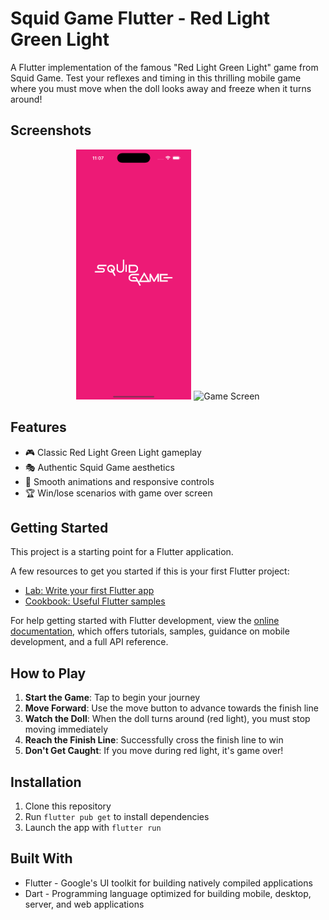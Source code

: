 # Squid Game Flutter - Red Light Green Light

A Flutter implementation of the famous "Red Light Green Light" game from Squid Game. Test your reflexes and timing in this thrilling mobile game where you must move when the doll looks away and freeze when it turns around!

## Screenshots

<div align="center">
  <img src="previews/splash.png" alt="Splash Screen" height="400"/>
  <img src="previews/game.png" alt="Game Screen" height="400"/>
</div>

## Features

- 🎮 Classic Red Light Green Light gameplay
- 🎭 Authentic Squid Game aesthetics
- 📱 Smooth animations and responsive controls
- 🏆 Win/lose scenarios with game over screen

## Getting Started

This project is a starting point for a Flutter application.

A few resources to get you started if this is your first Flutter project:

- [Lab: Write your first Flutter app](https://docs.flutter.dev/get-started/codelab)
- [Cookbook: Useful Flutter samples](https://docs.flutter.dev/cookbook)

For help getting started with Flutter development, view the
[online documentation](https://docs.flutter.dev/), which offers tutorials,
samples, guidance on mobile development, and a full API reference.

## How to Play

1. **Start the Game**: Tap to begin your journey
2. **Move Forward**: Use the move button to advance towards the finish line
3. **Watch the Doll**: When the doll turns around (red light), you must stop moving immediately
4. **Reach the Finish Line**: Successfully cross the finish line to win
5. **Don't Get Caught**: If you move during red light, it's game over!

## Installation

1. Clone this repository
2. Run `flutter pub get` to install dependencies
3. Launch the app with `flutter run`

## Built With

- Flutter - Google's UI toolkit for building natively compiled applications
- Dart - Programming language optimized for building mobile, desktop, server, and web applications
